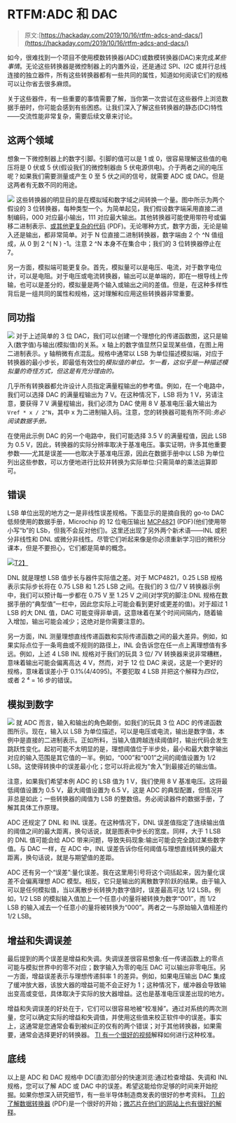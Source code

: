 # RTFM:ADC 和 DAC

> 原文:[https://hackaday.com/2019/10/16/rtfm-adcs-and-dacs/](https://hackaday.com/2019/10/16/rtfm-adcs-and-dacs/)

如今，很难找到一个项目不使用模数转换器(ADC)或数模转换器(DAC)来完成*某些事情*。无论这些转换器是微控制器上的内置外设，还是通过 SPI、I2C 或并行总线连接的独立器件，所有这些转换器都有一些共同的属性，知道如何阅读它们的规格可以让你省去很多麻烦。

关于这些器件，有一些重要的事情需要了解，当你第一次尝试在这些器件上浏览数据手册时，你可能会感到有些困惑。让我们深入了解这些转换器的静态(DC)特性——交流性能非常复杂，需要后续文章来讨论。

## 这两个领域

想象一下微控制器上的数字引脚。引脚的值可以是 1 或 0，很容易理解这些值的电压将是 0 伏或 5 伏(假设我们的微控制器由 5 伏电源供电)。介于两者之间的电压呢？如果我们需要测量或产生 0 至 5 伏之间的信号，就需要 ADC 或 DAC。但是这两者有无数不同的用途。

[![](../Images/e09aafa42656e8c6a8b6081e56e3a76f.png)](https://hackaday.com/wp-content/uploads/2019/10/data-converters.png) 这些转换器的明显目的是在模拟域和数字域之间转换一个量。图中所示为两个假设的 3 位转换器，每种类型一个。为简单起见，我们假设数字端采用直接二进制编码，000 对应最小输出，111 对应最大输出。其他转换器可能使用带符号或偏移二进制表示、[或其他更复杂的代码](http://www.ti.com/lit/an/sbaa042a/sbaa042a.pdf) (PDF)。无论哪种方式，数字方面，无论是输入还是输出，都非常简单。对于 N 位直接二进制转换器，数字端由 2 个 ^N 值组成，从 0 到 2 ^( N ) -1。注意 2 ^N 本身不在集合中；我们的 3 位转换器停止在 7。

另一方面，模拟端可能更复杂。首先，模拟量可以是电压、电流，对于数字电位计，可以是电阻。对于电压或电流转换器，输出可以是单端的，即在一根导线上传输，也可以是差分的，模拟量是两个输入或输出之间的差值。但是，在这种多样性背后是一组共同的属性和规格，这对理解和应用这些转换器非常重要。

## 同功指

[![](../Images/c2857314e5b1d7659f36d26f4aa68e4b.png)](https://hackaday.com/wp-content/uploads/2019/10/dac-response.png) 对于上述简单的 3 位 DAC，我们可以创建一个理想化的传递函数图，这只是输入(数字值)与输出(模拟值)的关系。x 轴上的数字值显然只呈现某些值，在图上用二进制表示。y 轴稍微有点混乱。规格中通常以 LSB 为单位描述模拟端，对应于转换器的最小步长，即最低有效位的*模拟值的单位。乍一看，这似乎是一种描述模拟量的奇怪方式，但这是有充分理由的。*

几乎所有转换器都允许设计人员指定满量程输出的参考值。例如，在一个电路中，我们可以选择 DAC 的满量程输出为 7 V。在这种情况下，LSB 将为 1 V，另请注意，要获得 7 V 满量程输出，我们必须为 DAC 使用 8 V 基准电压:最大输出为`Vref * x / 2^N`，其中 x 为二进制输入码。注意，您的转换器可能有所不同:*务必阅读数据手册。*

在使用此示例 DAC 的另一个电路中，我们可能选择 3.5 V 的满量程值，因此 LSB 为 0.5 V，因此，转换器的实际分辨率取决于基准电压。事实证明，许多其他重要参数——尤其是误差——也取决于基准电压源，因此在数据手册中以 LSB 为单位列出这些参数，可以方便地进行比较并转换为实际单位:只需简单的乘法运算即可。

## 错误

LSB 单位出现的地方之一是非线性误差规格。下面显示的是摘自我的 go-to DAC 低频使用的数据手册，Microchip 的 12 位电压输出 [MCP4821](http://ww1.microchip.com/downloads/en/DeviceDoc/22244B.pdf) (PDF)(他们使用带小写“b”的 LSb，但我不会反对他们)。这里还出现了另外两个新术语——INL 或积分非线性和 DNL 或微分非线性。尽管它们听起来像是你必须重新学习旧的微积分课本，但是不要担心，它们都是简单的概念。

[![](../Images/c38472a3c94cff14aa916eff33fa1481.png)T2】](https://hackaday.com/wp-content/uploads/2019/10/MCP4821-errors.png)

DNL 就是理想 LSB 值步长与器件实际值之差。对于 MCP4821，0.25 LSB 规格表示实际步长将在 0.75 LSB 和 1.25 LSB 之间。在我们的 3 位/7 V 转换器示例中，我们可以预计每一步都在 0.75 V 至 1.25 V 之间(对学究的脚注:DNL 规格在数据手册的“典型值”一栏中，因此您实际上可能会看到更好或更差的值)。对于超过 1 LSB 的大 DNL 值，DAC 可能变得非单调，这意味着在某个时间间隔内，随着输入增加，输出可能会减少；这绝对是你需要注意的。

另一方面，INL 测量理想直线传递函数和实际传递函数之间的最大差异。例如，如果实际点位于一条弯曲或不规则的路径上，INL 会告诉您在任一点上离理想值有多远。例如，上述 4 LSB INL 规格对于我们的玩具 3 位/ 7V 转换器来说非常糟糕，意味着输出可能会偏离高达 4 V，然而，对于 12 位 DAC 来说，这是一个更好的规格，意味着误差小于 0.1%(4/4095)。不要犯取 4 LSB 并把这个解释为*四位*，或者 2 ⁴ = 16 步的错误。

## 模拟到数字

[![](../Images/164b12af3e58e0215e6c880d9df816ad.png)](https://hackaday.com/wp-content/uploads/2019/10/adc-response.png) 就 ADC 而言，输入和输出的角色颠倒，如我们的玩具 3 位 ADC 的传递函数图所示。现在，输入以 LSB 为单位描述，可以是电压或电流，输出是数字值，本例中是直接的二进制表示。正如所料，当输入值跨越连续阈值时，输出代码会发生跳跃性变化。起初可能不太明显的是，理想阈值位于半步处，最小和最大数字输出对应的输入范围是其它值的一半。例如，“000”和“001”之间的阈值设置为 1/2 LSB。这使得转换中的误差最小化；您可以将此视为“舍入”到最接近的输出值。

注意，如果我们希望本例 ADC 的 LSB 值为 1 V，我们使用 8 V 基准电压。这将最低阈值设置为 0.5 V，最大阈值设置为 6.5 V，这是 ADC 的典型配置，但情况并非总是如此；一些转换器的阈值为 LSB 的整数倍。务必阅读器件的数据手册，了解其具体工作原理。

ADC 还规定了 DNL 和 INL 误差。在这种情况下，DNL 误差值指定了连续输出值的阈值之间的最大距离，换句话说，就是图表中步长的宽度。同样，大于 1 LSB 的 DNL 值可能会给 ADC 带来问题，导致失码现象:输出可能会完全跳过某些数字值。与 DAC 一样，在 ADC 中，INL 误差告诉你任何阈值与理想直线转换的最大距离，换句话说，就是与期望值的差距。

ADC 还有另一个“误差”:量化误差。我在这里用引号将这个词括起来，因为量化误差不会偏离理想 ADC 模型。相反，它只是输出的离散数字阶跃的结果。由于输入可以是任何模拟值，当以离散步长转换为数字值时，误差最高可达 1/2 LSB。例如，1/2 LSB 的模拟输入值加上一个任意小的量将被转换为数字“001”，而 1/2 LSB 的输入减去一个任意小的量将被转换为“000”。两者之一与原始输入值相差约 1/2 LSB。

## 增益和失调误差

最后提到的两个误差是增益和失调。失调误差很容易想象:任一传递函数上的零点可能与模拟世界中的零不对应；数字输入为零的电压 DAC 可以输出非零电压。另一方面，增益误差表示与理想传递斜率 1 的差异。例如，如果电压输出 DAC 集成了缓冲放大器，该放大器的增益可能不会正好为 1；这种情况下，缓冲器会导致输出变高或变低，具体取决于实际的放大器增益。这也是基准电压误差出现的地方。

增益和失调误差的好处在于，它们可以很容易地被“校准掉”。通过对系统的两次测量，您可以确定实际的增益和失调值，并使用这些值来校正软件中的误差。事实上，这通常是您通常会看到被纠正的仅有的两个错误；对于其他转换器，如果需要，通常会选择更好的转换器。 [TI 有一个很好的视频](https://training.ti.com/lessons-precision-dacs-calibration)解释如何进行这种校准。

## 底线

以上是 ADC 和 DAC 规格中 DC(直流)部分的快速浏览:通过检查增益、失调和 INL 规格，您可以了解 ADC 或 DAC 中的误差。希望这能给你足够的时间来开始挖掘。如果你想深入研究细节，有一些半导体制造商发表的很好的参考资料。 [TI 的了解数据转换器](http://www.ti.com/lit/an/slaa013/slaa013.pdf) (PDF)是一个很好的开始；[微芯片在他们的网站上也有很好的解释](https://microchipdeveloper.com/adc:understanding-adc-specifications)。
